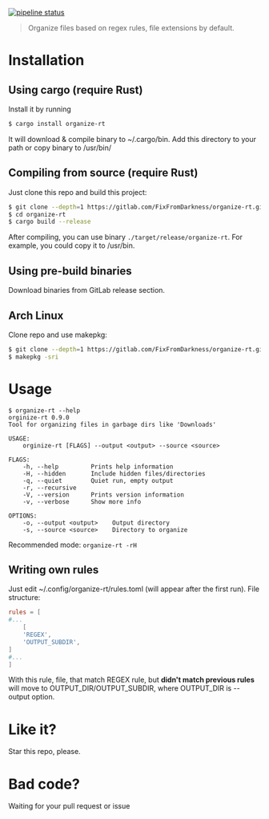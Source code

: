 [![pipeline status](https://gitlab.com/FixFromDarkness/organize-rt/badges/master/pipeline.svg)](https://gitlab.com/FixFromDarkness/organize-rt/-/commits/master)

> Organize files based on regex rules, file extensions by default.

# Installation
## Using cargo (require Rust)

Install it by running
```bash
$ cargo install organize-rt
```

It will download & compile binary to ~/.cargo/bin. Add this directory to your path
or copy binary to /usr/bin/

## Compiling from source (require Rust)
Just clone this repo and build this project:
```bash
$ git clone --depth=1 https://gitlab.com/FixFromDarkness/organize-rt.git
$ cd organize-rt
$ cargo build --release
```

After compiling, you can use binary `./target/release/organize-rt`. For example, you could copy it to /usr/bin.

## Using pre-build binaries

Download binaries from GitLab release section.

## Arch Linux
Clone repo and use makepkg:
```bash
$ git clone --depth=1 https://gitlab.com/FixFromDarkness/organize-rt.git
$ makepkg -sri
```

# Usage
```
$ organize-rt --help
orginize-rt 0.9.0
Tool for organizing files in garbage dirs like 'Downloads'

USAGE:
    orginize-rt [FLAGS] --output <output> --source <source>

FLAGS:
    -h, --help         Prints help information
    -H, --hidden       Include hidden files/directories
    -q, --quiet        Quiet run, empty output
    -r, --recursive
    -V, --version      Prints version information
    -v, --verbose      Show more info

OPTIONS:
    -o, --output <output>    Output directory
    -s, --source <source>    Directory to organize
```

Recommended mode: `organize-rt -rH`

## Writing own rules
Just edit ~/.config/organize-rt/rules.toml (will appear after the first run). File structure:
```toml
rules = [
#...
    [
    'REGEX',
    'OUTPUT_SUBDIR',
]
#...
]
``` 
With this rule, file, that match REGEX rule, but __didn't match previous rules__ will move to OUTPUT_DIR/OUTPUT_SUBDIR,
where OUTPUT_DIR is --output option.
# Like it?
Star this repo, please.
# Bad code?
Waiting for your pull request or issue

